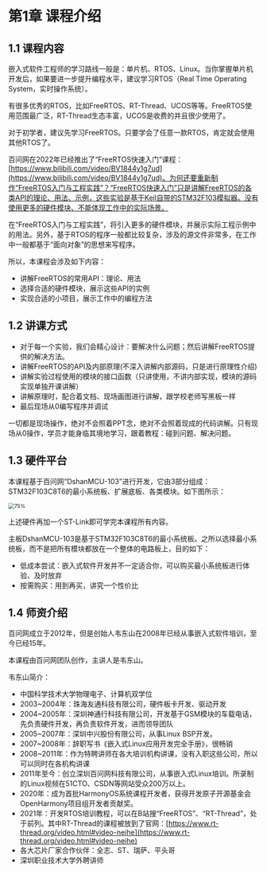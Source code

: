 # 第1章 课程介绍

## 1.1 课程内容

嵌入式软件工程师的学习路线一般是：单片机、RTOS、Linux。当你掌握单片机开发后，如果要进一步提升编程水平，建议学习RTOS（Real Time Operating System，实时操作系统）。

有很多优秀的RTOS，比如FreeRTOS、RT-Thread、UCOS等等。FreeRTOS使用范围最广泛，RT-Thread生态丰富，UCOS是收费的并且很少使用了。

对于初学者，建议先学习FreeRTOS。只要学会了任意一款RTOS，肯定就会使用其他RTOS了。

百问网在2022年已经推出了“FreeRTOS快速入门”课程：[https://www.bilibili.com/video/BV1844y1g7ud](https://www.bilibili.com/video/BV1844y1g7ud)。为何还要重新制作“FreeRTOS入门与工程实践”？“FreeRTOS快速入门”只是讲解FreeRTOS的各类API的理论、用法、示例，这些实验是基于Keil自带的STM32F103模拟器。没有使用更多的硬件模块、不能体现工作中的实际场景。

在“FreeRTOS入门与工程实践”，将引入更多的硬件模块，并展示实际工程示例中的用法。另外，基于RTOS的程序一般都比较复杂，涉及的源文件非常多，在工作中一般都基于“面向对象”的思想来写程序。

所以，本课程会涉及如下内容：

- 讲解FreeRTOS的常用API：理论、用法
- 选择合适的硬件模块，展示这些API的实例
- 实现合适的小项目，展示工作中的编程方法

## 1.2 讲课方式

- 对于每一个实验，我们会精心设计：要解决什么问题；然后讲解FreeRTOS提供的解决方法。
- 讲解FreeRTOS的API及内部原理(不深入讲解内部源码，只是进行原理性介绍)
- 讲解实验过程使用的模块的接口函数（只讲使用，不讲内部实现，模块的源码实现单独开课讲解）
- 讲解原理时，配合着文档、现场画图进行讲解，跟学校老师写黑板一样
- 最后现场从0编写程序并调试

一切都是现场操作，绝对不会照着PPT念，绝对不会照着现成的代码讲解。只有现场从0操作，学员才能身临其境地学习，跟着教程：碰到问题、解决问题。

## 1.3 硬件平台

本课程基于百问网“DshanMCU-103”进行开发，它由3部分组成：STM32F103C8T6的最小系统板、扩展底板、各类模块。如下图所示：

<img src="http://photos.100ask.net/rtos-docs/FreeRTOS/DShanMCU-F103/chapter-1/image1.png" alt="75%" style="zoom:75%;" /> 

上述硬件再加一个ST-Link即可学完本课程所有内容。

主板DshanMCU-103是基于STM32F103C8T6的最小系统板。之所以选择最小系统板，而不是把所有模块都放在一个整体的电路板上，目的如下：

- 低成本尝试：嵌入式软件开发并不一定适合你，可以购买最小系统板进行体验、及时放弃
- 按需购买：用到再买，讲究一个性价比 

## 1.4 师资介绍

百问网成立于2012年，但是创始人韦东山在2008年已经从事嵌入式软件培训，至今已经15年。

本课程由百问网团队创作，主讲人是韦东山。

韦东山简介：

- 中国科学技术大学物理电子、计算机双学位
- 2003~2004年：珠海友通科技有限公司，硬件板卡开发、驱动开发
- 2004~2005年：深圳神通行科技有限公司，开发基于GSM模块的车载电话，先负责硬件开发，再负责软件开发，进而领导团队
- 2005~2007年：深圳中兴股份有限公司，从事Linux BSP开发。
- 2007~2008年：辞职写书《嵌入式Linux应用开发完全手册》，很畅销
- 2008~2011年：作为特聘讲师在各大培训机构讲课，没有入职这些公司，所以可以同时在各机构讲课
- 2011年至今：创立深圳百问网科技有限公司，从事嵌入式Linux培训。所录制的Linux视频在51CTO、CSDN等网站受众200万以上。
- 2020年：成为首批HarmonyOS系统课程开发者，获得开发原子开源基金会OpenHarmony项目组开发者贡献奖。
- 2021年：开发RTOS培训教程，可以在B站搜“FreeRTOS”、“RT-Thread”，处于前列。其中RT-Thread的课程被放到了官网：[https://www.rt-thread.org/video.html#video-neihe](https://www.rt-thread.org/video.html#video-neihe)
- 各大芯片厂家合作伙伴：全志、ST、瑞萨、平头哥
- 深圳职业技术大学外聘讲师